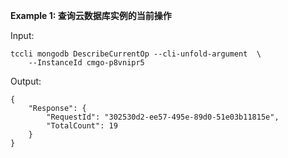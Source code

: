 **Example 1: 查询云数据库实例的当前操作**



Input: 

```
tccli mongodb DescribeCurrentOp --cli-unfold-argument  \
    --InstanceId cmgo-p8vnipr5
```

Output: 
```
{
    "Response": {
        "RequestId": "302530d2-ee57-495e-89d0-51e03b11815e",
        "TotalCount": 19
    }
}
```

